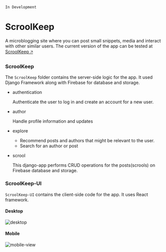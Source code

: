 `In Development`

# ScroolKeep
A microblogging site where you can post small snippets, media and interact with other similar users. The current version of the app can be tested at <a href="https://scroolkeep-76757.web.app/" target=_blank>ScroolKeep &#129125;</a>
### ScroolKeep 
The `ScroolKeep` folder contains the server-side logic for the app. It used Django Framework along with Firebase for database and storage.

* authentication
  
  Authenticate the user to log in and create an account for a new user.
* author
  
  Handle profile information and updates
* explore
  
  * Recommend posts and authors that might be relevant to the user.
  * Search for an author or post

* scrool

  This django-app performs CRUD operations for the posts(scrools) on Firebase database and storage.


### ScroolKeep-UI
`ScroolKeep-UI` contains the client-side code for the app. It uses React framework.

#### Desktop
![desktop](https://github.com/SourabhVyas/Sample_Code/assets/73056660/33065b91-a5d0-42e1-9481-330d1d843209)

#### Mobile
![mobile-view](https://github.com/SourabhVyas/Sample_Code/assets/73056660/6011ba1c-484a-4d73-99a1-a4c48dd72690)


